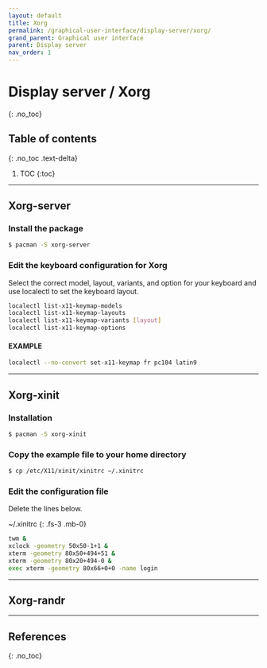```yaml
---
layout: default
title: Xorg
permalink: /graphical-user-interface/display-server/xorg/
grand_parent: Graphical user interface
parent: Display server
nav_order: 1
---
```


# Display server / Xorg
{: .no_toc}

## Table of contents
{: .no_toc .text-delta}

1. TOC
{:toc}

---

## Xorg-server

### Install the package

```bash
$ pacman -S xorg-server
```

### Edit the keyboard configuration for Xorg

Select the correct model, layout, variants, and option for your keyboard and use localectl to set the keyboard layout.

```bash
localectl list-x11-keymap-models
localectl list-x11-keymap-layouts
localectl list-x11-keymap-variants [layout]
localectl list-x11-keymap-options
```

#### EXAMPLE

```bash
localectl --no-convert set-x11-keymap fr pc104 latin9
```

---

## Xorg-xinit

### Installation

```bash
$ pacman -S xorg-xinit
```

### Copy the example file to your home directory

```bash
$ cp /etc/X11/xinit/xinitrc ~/.xinitrc
```

### Edit the configuration file

Delete the lines below.

~/.xinitrc
{: .fs-3 .mb-0}

```bash
twm &
xclock -geometry 50x50-1+1 &
xterm -geometry 80x50+494+51 &
xterm -geometry 80x20+494-0 &
exec xterm -geometry 80x66+0+0 -name login
```

---

## Xorg-randr


---

## References
{: .no_toc}
